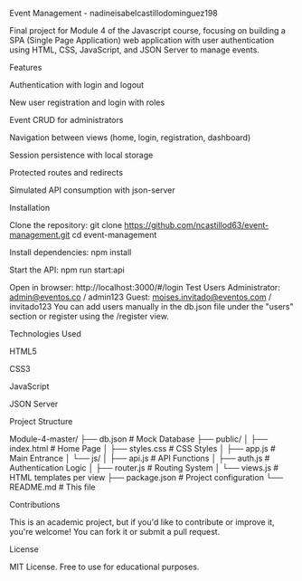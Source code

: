 Event Management - nadineisabelcastillodominguez198

Final project for Module 4 of the Javascript course, focusing on building a SPA (Single Page Application) web application with user authentication using HTML, CSS, JavaScript, and JSON Server to manage events.

Features

Authentication with login and logout

New user registration and login with roles

Event CRUD for administrators

Navigation between views (home, login, registration, dashboard)

Session persistence with local storage

Protected routes and redirects

Simulated API consumption with json-server

Installation

Clone the repository:
git clone https://github.com/ncastillod63/event-management.git cd event-management

Install dependencies:
npm install

Start the API:
npm run start:api

Open in browser: http://localhost:3000/#/login
Test Users Administrator: admin@eventos.co / admin123 Guest: moises.invitado@eventos.com / invitado123 You can add users manually in the db.json file under the "users" section or register using the /register view.

Technologies Used

HTML5

CSS3

JavaScript

JSON Server

Project Structure

Module-4-master/ 
├── db.json # Mock Database 
├── public/ 
│ ├── index.html # Home Page 
│ ├── styles.css # CSS Styles 
│ ├── app.js # Main Entrance 
│ └── js/ 
│ ├── api.js # API Functions 
│ ├── auth.js # Authentication Logic 
│ ├── router.js # Routing System 
│ └── views.js # HTML templates per view 
├── package.json # Project configuration 
└── README.md # This file

Contributions

This is an academic project, but if you'd like to contribute or improve it, you're welcome! You can fork it or submit a pull request.

License

MIT License. Free to use for educational purposes.

